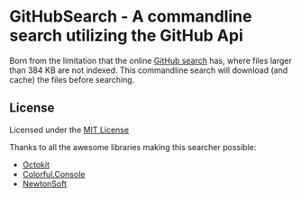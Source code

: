 # GitHubSearch - A commandline search utilizing the GitHub Api

Born from the limitation that the online [GitHub search](https://help.github.com/articles/searching-code/) has, where files larger than 384 KB are not indexed. This commandline search will download (and cache) the files before searching.

## License 

Licensed under the [MIT License](https://github.com/martijnspaan/GitHubSearch/blob/master/LICENSE)

Thanks to all the awesome libraries making this searcher possible:
* [Octokit](https://github.com/octokit/octokit.net)
* [Colorful.Console](https://github.com/tomakita/Colorful.Console)
* [NewtonSoft](https://github.com/JamesNK/Newtonsoft.Json)
